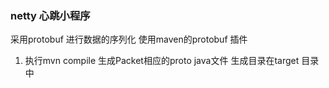 ### netty 心跳小程序

采用protobuf 进行数据的序列化 使用maven的protobuf 插件

1. 执行mvn compile 生成Packet相应的proto java文件 生成目录在target 目录中



